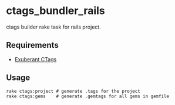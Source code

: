 # ctags_bundler_rails

ctags builder rake task for rails project.

## Requirements

* [Exuberant CTags](http://ctags.sourceforge.net)

## Usage

    rake ctags:project # generate .tags for the project
    rake ctags:gems    # generate .gemtags for all gems in gemfile